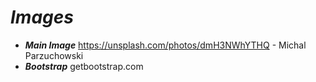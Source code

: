 # ***Images***
- ***Main Image*** https://unsplash.com/photos/dmH3NWhYTHQ - Michal Parzuchowski
- ***Bootstrap*** getbootstrap.com